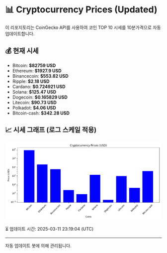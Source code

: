 
# 📊 Cryptocurrency Prices (Updated)

이 리포지토리는 CoinGecko API를 사용하여 코인 TOP 10 시세를 10분가격으로 자동 업데이트합니다.

## 💰 현재 시세
- Bitcoin: **$82759 USD**
- Ethereum: **$1927.9 USD**
- Binancecoin: **$553.82 USD**
- Ripple: **$2.18 USD**
- Cardano: **$0.724921 USD**
- Solana: **$125.47 USD**
- Dogecoin: **$0.165829 USD**
- Litecoin: **$90.73 USD**
- Polkadot: **$4.06 USD**
- Bitcoin-cash: **$342.28 USD**

## 📈 시세 그래프 (로그 스케일 적용)
![Crypto Prices](crypto_prices.png)

⏳ 업데이트 시간: 2025-03-11 23:19:04 (UTC)

---
자동 업데이트 봇에 의해 관리됩니다.
